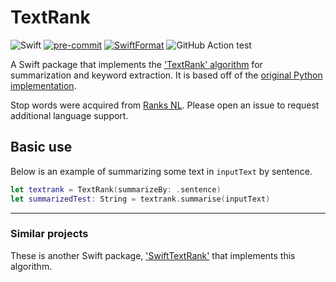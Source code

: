 # TextRank

![Swift](https://img.shields.io/badge/Swift-Package-FA7343.svg?style=flat&logo=swift)
[![pre-commit](https://img.shields.io/badge/pre--commit-enabled-brightgreen?logo=pre-commit&logoColor=white)](https://github.com/pre-commit/pre-commit)
[![SwiftFormat](https://img.shields.io/badge/SwfitFormat-enabled-A166E6)](https://github.com/nicklockwood/SwiftFormat)
![GitHub Action test](https://github.com/jhrcook/TextRank/workflows/Test%20Swift%20package/badge.svg)

A Swift package that implements the ['TextRank' algorithm](https://web.eecs.umich.edu/~mihalcea/papers/mihalcea.emnlp04.pdf) for summarization and keyword extraction.
It is based off of the [original Python implementation](https://github.com/summanlp/textrank).

Stop words were acquired from [Ranks NL](https://www.ranks.nl/stopwords).
Please open an issue to request additional language support.

## Basic use

Below is an example of summarizing some text in `inputText` by sentence.

```swift
let textrank = TextRank(summarizeBy: .sentence)
let summarizedTest: String = textrank.summarise(inputText)
```

---

### Similar projects

These is another Swift package, ['SwiftTextRank'](https://github.com/goncharik/SwiftTextRank) that implements this algorithm.
